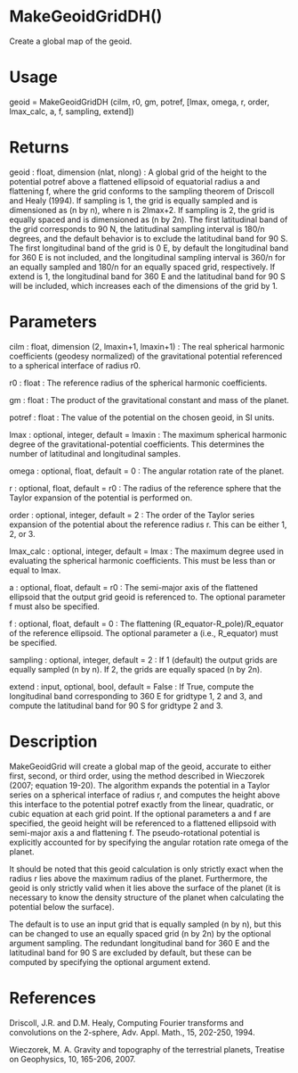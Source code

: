 # MakeGeoidGridDH()

Create a global map of the geoid.

# Usage

geoid = MakeGeoidGridDH (cilm, r0, gm, potref, [lmax, omega, r, order, lmax_calc, a, f, sampling, extend])

# Returns

geoid : float, dimension (nlat, nlong)
:   A global grid of the height to the potential potref above a flattened ellipsoid of equatorial radius a and flattening f, where the grid conforms to the sampling theorem of Driscoll and Healy (1994). If sampling is 1, the grid is equally sampled and is dimensioned as (n by n), where n is 2lmax+2. If sampling is 2, the grid is equally spaced and is dimensioned as (n by 2n). The first latitudinal band of the grid corresponds to 90 N, the latitudinal sampling interval is 180/n degrees, and the default behavior is to exclude the latitudinal band for 90 S. The first longitudinal band of the grid is 0 E, by default the longitudinal band for 360 E is not included, and the longitudinal sampling interval is 360/n for an equally sampled and 180/n for an equally spaced grid, respectively. If extend is 1, the longitudinal band for 360 E and the latitudinal band for 90 S will be included, which increases each of the dimensions of the grid by 1.

# Parameters

cilm : float, dimension (2, lmaxin+1, lmaxin+1)
:   The real spherical harmonic coefficients (geodesy normalized) of the gravitational potential referenced to a spherical interface of radius r0.

r0 : float
:   The reference radius of the spherical harmonic coefficients.

gm : float
:   The product of the gravitational constant and mass of the planet.

potref : float
:   The value of the potential on the chosen geoid, in SI units.

lmax : optional, integer, default = lmaxin
:   The maximum spherical harmonic degree of the gravitational-potential coefficients. This determines the number of latitudinal and longitudinal samples.

omega : optional, float, default = 0
:   The angular rotation rate of the planet.

r : optional, float, default = r0
:   The radius of the reference sphere that the Taylor expansion of the potential is performed on.

order : optional, integer, default = 2
:   The order of the Taylor series expansion of the potential about the reference radius r. This can be either 1, 2, or 3.

lmax_calc : optional, integer, default = lmax
:   The maximum degree used in evaluating the spherical harmonic coefficients. This must be less than or equal to lmax.

a : optional, float, default = r0
:   The semi-major axis of the flattened ellipsoid that the output grid geoid is referenced to. The optional parameter f must also be specified.

f : optional, float, default = 0
:   The flattening (R_equator-R_pole)/R_equator of the reference ellipsoid. The optional parameter a (i.e., R_equator) must be specified.

sampling : optional, integer, default = 2
:   If 1 (default) the output grids are equally sampled (n by n). If 2, the grids are equally spaced (n by 2n).

extend : input, optional, bool, default = False
:   If True, compute the longitudinal band corresponding to 360 E for gridtype 1, 2 and 3, and compute the latitudinal band for 90 S for gridtype 2 and 3.

# Description

MakeGeoidGrid will create a global map of the geoid, accurate to either first, second, or third order, using the method described in Wieczorek (2007; equation 19-20). The algorithm expands the potential in a Taylor series on a spherical interface of radius r, and computes the height above this interface to the potential potref exactly from the linear, quadratic, or cubic equation at each grid point. If the optional parameters a and f are specified, the geoid height will be referenced to a flattened ellipsoid with semi-major axis a and flattening f. The pseudo-rotational potential is explicitly accounted for by specifying the angular rotation rate omega of the planet.

It should be noted that this geoid calculation is only strictly exact when the radius r lies above the maximum radius of the planet. Furthermore, the geoid is only strictly valid when it lies above the surface of the planet (it is necessary to know the density structure of the planet when calculating the potential below the surface).

The default is to use an input grid that is equally sampled (n by n), but this can be changed to use an equally spaced grid (n by 2n) by the optional argument sampling. The redundant longitudinal band for 360 E and the latitudinal band for 90 S are excluded by default, but these can be computed by specifying the optional argument extend.

# References

Driscoll, J.R. and D.M. Healy, Computing Fourier transforms and convolutions on the 2-sphere, Adv. Appl. Math., 15, 202-250, 1994.

Wieczorek, M. A. Gravity and topography of the terrestrial planets, Treatise on Geophysics, 10, 165-206, 2007.

